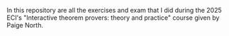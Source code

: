 In this repository are all the exercises and exam that I did during the 2025 ECI's "Interactive theorem provers: theory and practice" course given by Paige North.
